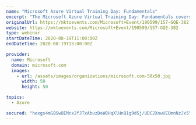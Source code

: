```yaml
---
name: "Microsoft Azure Virtual Training Day: Fundamentals"
excerpt: "The Microsoft Azure Virtual Training Day: Fundamentals covers foundational level knowledge of cloud services and how those services are provided with Microsoft Azure. This introductory course presents general cloud computing concepts as well as general cloud computing models and services such as Public,"
originalUrl: https://mktoevents.com/Microsoft+Event/190599/157-GQE-382
website: https://mktoevents.com/Microsoft+Event/190599/157-GQE-382
type: webinar
startDateTime: 2020-08-19T11:00:00Z
endDateTime: 2020-08-19T15:00:00Z

provider:
  name: Microsoft
  domain: microsoft.com
  images:
    - url: /assets/images/organizations/microsoft.com-50x50.jpg
      width: 50
      height: 50

topics:
  - Azure

secured: "hexgs4mG8Sw8EMcx2fJTxAbuzDeW8HqXlHnQ1g9dSj/UDC2XnwUEOmnNzJx5YoKjK4FccM52Jnul3xGXCTgFBQWmaSC9mYV2znCtcrOTUcMAwXwoxBwFfhQWIphqhWIMg2qtOPNDztA+Rs/cHQc7Uw3GZb3x6bociSTvql3OcgDhOSxKF0Z9KdK1+cIFYHP+YPZcdbtzHOId8sNqymUiann6enjgHmdAxnJd6owSbPcthQ/053VLVgG2dy/ZVL0kDBPyXF00hh1mAsslJEzo6jw1JVyK6vbwVuQ1FAFsznhjqlWgSdogCtaVQ8kg9PASCUJKzCdgPY8V/0+H4hhnlg==;bWR1pEw1liGRhGxHElccmQ=="
---
```


